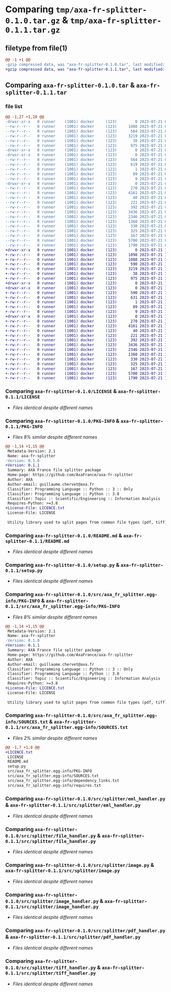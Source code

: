 # Comparing `tmp/axa-fr-splitter-0.1.0.tar.gz` & `tmp/axa-fr-splitter-0.1.1.tar.gz`

## filetype from file(1)

```diff
@@ -1 +1 @@
-gzip compressed data, was "axa-fr-splitter-0.1.0.tar", last modified: Fri Jul 21 09:51:28 2023, max compression
+gzip compressed data, was "axa-fr-splitter-0.1.1.tar", last modified: Fri Jul 21 10:16:02 2023, max compression
```

## Comparing `axa-fr-splitter-0.1.0.tar` & `axa-fr-splitter-0.1.1.tar`

### file list

```diff
@@ -1,27 +1,28 @@
-drwxr-xr-x   0 runner    (1001) docker     (123)        0 2023-07-21 09:51:28.960329 axa-fr-splitter-0.1.0/
--rw-r--r--   0 runner    (1001) docker     (123)     1088 2023-07-21 09:51:20.000000 axa-fr-splitter-0.1.0/LICENSE
--rw-r--r--   0 runner    (1001) docker     (123)      564 2023-07-21 09:51:28.960329 axa-fr-splitter-0.1.0/PKG-INFO
--rw-r--r--   0 runner    (1001) docker     (123)     3219 2023-07-21 09:51:20.000000 axa-fr-splitter-0.1.0/README.md
--rw-r--r--   0 runner    (1001) docker     (123)       38 2023-07-21 09:51:28.960329 axa-fr-splitter-0.1.0/setup.cfg
--rw-r--r--   0 runner    (1001) docker     (123)      975 2023-07-21 09:51:20.000000 axa-fr-splitter-0.1.0/setup.py
-drwxr-xr-x   0 runner    (1001) docker     (123)        0 2023-07-21 09:51:28.952329 axa-fr-splitter-0.1.0/src/
-drwxr-xr-x   0 runner    (1001) docker     (123)        0 2023-07-21 09:51:28.956328 axa-fr-splitter-0.1.0/src/axa_fr_splitter.egg-info/
--rw-r--r--   0 runner    (1001) docker     (123)      564 2023-07-21 09:51:28.000000 axa-fr-splitter-0.1.0/src/axa_fr_splitter.egg-info/PKG-INFO
--rw-r--r--   0 runner    (1001) docker     (123)      619 2023-07-21 09:51:28.000000 axa-fr-splitter-0.1.0/src/axa_fr_splitter.egg-info/SOURCES.txt
--rw-r--r--   0 runner    (1001) docker     (123)        1 2023-07-21 09:51:28.000000 axa-fr-splitter-0.1.0/src/axa_fr_splitter.egg-info/dependency_links.txt
--rw-r--r--   0 runner    (1001) docker     (123)       89 2023-07-21 09:51:28.000000 axa-fr-splitter-0.1.0/src/axa_fr_splitter.egg-info/requires.txt
--rw-r--r--   0 runner    (1001) docker     (123)        9 2023-07-21 09:51:28.000000 axa-fr-splitter-0.1.0/src/axa_fr_splitter.egg-info/top_level.txt
-drwxr-xr-x   0 runner    (1001) docker     (123)        0 2023-07-21 09:51:28.960329 axa-fr-splitter-0.1.0/src/splitter/
--rw-r--r--   0 runner    (1001) docker     (123)      270 2023-07-21 09:51:20.000000 axa-fr-splitter-0.1.0/src/splitter/__init__.py
--rw-r--r--   0 runner    (1001) docker     (123)     4161 2023-07-21 09:51:20.000000 axa-fr-splitter-0.1.0/src/splitter/eml_handler.py
--rw-r--r--   0 runner    (1001) docker     (123)       40 2023-07-21 09:51:20.000000 axa-fr-splitter-0.1.0/src/splitter/errors.py
--rw-r--r--   0 runner    (1001) docker     (123)      221 2023-07-21 09:51:20.000000 axa-fr-splitter-0.1.0/src/splitter/extension_handler_interface.py
--rw-r--r--   0 runner    (1001) docker     (123)      392 2023-07-21 09:51:20.000000 axa-fr-splitter-0.1.0/src/splitter/file.py
--rw-r--r--   0 runner    (1001) docker     (123)     3436 2023-07-21 09:51:20.000000 axa-fr-splitter-0.1.0/src/splitter/file_handler.py
--rw-r--r--   0 runner    (1001) docker     (123)     2346 2023-07-21 09:51:20.000000 axa-fr-splitter-0.1.0/src/splitter/image.py
--rw-r--r--   0 runner    (1001) docker     (123)     1360 2023-07-21 09:51:20.000000 axa-fr-splitter-0.1.0/src/splitter/image_handler.py
--rw-r--r--   0 runner    (1001) docker     (123)      330 2023-07-21 09:51:20.000000 axa-fr-splitter-0.1.0/src/splitter/magic_mime_reader.py
--rw-r--r--   0 runner    (1001) docker     (123)      325 2023-07-21 09:51:20.000000 axa-fr-splitter-0.1.0/src/splitter/mime_reader.py
--rw-r--r--   0 runner    (1001) docker     (123)      167 2023-07-21 09:51:20.000000 axa-fr-splitter-0.1.0/src/splitter/mime_reader_interface.py
--rw-r--r--   0 runner    (1001) docker     (123)     5700 2023-07-21 09:51:20.000000 axa-fr-splitter-0.1.0/src/splitter/pdf_handler.py
--rw-r--r--   0 runner    (1001) docker     (123)     1790 2023-07-21 09:51:20.000000 axa-fr-splitter-0.1.0/src/splitter/tiff_handler.py
+drwxr-xr-x   0 runner    (1001) docker     (123)        0 2023-07-21 10:16:02.367581 axa-fr-splitter-0.1.1/
+-rw-r--r--   0 runner    (1001) docker     (123)     1098 2023-07-21 10:15:55.000000 axa-fr-splitter-0.1.1/LICENCE.txt
+-rw-r--r--   0 runner    (1001) docker     (123)     1088 2023-07-21 10:15:55.000000 axa-fr-splitter-0.1.1/LICENSE
+-rw-r--r--   0 runner    (1001) docker     (123)      590 2023-07-21 10:16:02.367581 axa-fr-splitter-0.1.1/PKG-INFO
+-rw-r--r--   0 runner    (1001) docker     (123)     3219 2023-07-21 10:15:55.000000 axa-fr-splitter-0.1.1/README.md
+-rw-r--r--   0 runner    (1001) docker     (123)       38 2023-07-21 10:16:02.367581 axa-fr-splitter-0.1.1/setup.cfg
+-rw-r--r--   0 runner    (1001) docker     (123)      975 2023-07-21 10:15:55.000000 axa-fr-splitter-0.1.1/setup.py
+drwxr-xr-x   0 runner    (1001) docker     (123)        0 2023-07-21 10:16:02.363581 axa-fr-splitter-0.1.1/src/
+drwxr-xr-x   0 runner    (1001) docker     (123)        0 2023-07-21 10:16:02.363581 axa-fr-splitter-0.1.1/src/axa_fr_splitter.egg-info/
+-rw-r--r--   0 runner    (1001) docker     (123)      590 2023-07-21 10:16:02.000000 axa-fr-splitter-0.1.1/src/axa_fr_splitter.egg-info/PKG-INFO
+-rw-r--r--   0 runner    (1001) docker     (123)      631 2023-07-21 10:16:02.000000 axa-fr-splitter-0.1.1/src/axa_fr_splitter.egg-info/SOURCES.txt
+-rw-r--r--   0 runner    (1001) docker     (123)        1 2023-07-21 10:16:02.000000 axa-fr-splitter-0.1.1/src/axa_fr_splitter.egg-info/dependency_links.txt
+-rw-r--r--   0 runner    (1001) docker     (123)       89 2023-07-21 10:16:02.000000 axa-fr-splitter-0.1.1/src/axa_fr_splitter.egg-info/requires.txt
+-rw-r--r--   0 runner    (1001) docker     (123)        9 2023-07-21 10:16:02.000000 axa-fr-splitter-0.1.1/src/axa_fr_splitter.egg-info/top_level.txt
+drwxr-xr-x   0 runner    (1001) docker     (123)        0 2023-07-21 10:16:02.367581 axa-fr-splitter-0.1.1/src/splitter/
+-rw-r--r--   0 runner    (1001) docker     (123)      270 2023-07-21 10:15:55.000000 axa-fr-splitter-0.1.1/src/splitter/__init__.py
+-rw-r--r--   0 runner    (1001) docker     (123)     4161 2023-07-21 10:15:55.000000 axa-fr-splitter-0.1.1/src/splitter/eml_handler.py
+-rw-r--r--   0 runner    (1001) docker     (123)       40 2023-07-21 10:15:55.000000 axa-fr-splitter-0.1.1/src/splitter/errors.py
+-rw-r--r--   0 runner    (1001) docker     (123)      221 2023-07-21 10:15:55.000000 axa-fr-splitter-0.1.1/src/splitter/extension_handler_interface.py
+-rw-r--r--   0 runner    (1001) docker     (123)      392 2023-07-21 10:15:55.000000 axa-fr-splitter-0.1.1/src/splitter/file.py
+-rw-r--r--   0 runner    (1001) docker     (123)     3436 2023-07-21 10:15:55.000000 axa-fr-splitter-0.1.1/src/splitter/file_handler.py
+-rw-r--r--   0 runner    (1001) docker     (123)     2346 2023-07-21 10:15:55.000000 axa-fr-splitter-0.1.1/src/splitter/image.py
+-rw-r--r--   0 runner    (1001) docker     (123)     1360 2023-07-21 10:15:55.000000 axa-fr-splitter-0.1.1/src/splitter/image_handler.py
+-rw-r--r--   0 runner    (1001) docker     (123)      330 2023-07-21 10:15:55.000000 axa-fr-splitter-0.1.1/src/splitter/magic_mime_reader.py
+-rw-r--r--   0 runner    (1001) docker     (123)      325 2023-07-21 10:15:55.000000 axa-fr-splitter-0.1.1/src/splitter/mime_reader.py
+-rw-r--r--   0 runner    (1001) docker     (123)      167 2023-07-21 10:15:55.000000 axa-fr-splitter-0.1.1/src/splitter/mime_reader_interface.py
+-rw-r--r--   0 runner    (1001) docker     (123)     5700 2023-07-21 10:15:55.000000 axa-fr-splitter-0.1.1/src/splitter/pdf_handler.py
+-rw-r--r--   0 runner    (1001) docker     (123)     1790 2023-07-21 10:15:55.000000 axa-fr-splitter-0.1.1/src/splitter/tiff_handler.py
```

### Comparing `axa-fr-splitter-0.1.0/LICENSE` & `axa-fr-splitter-0.1.1/LICENSE`

 * *Files identical despite different names*

### Comparing `axa-fr-splitter-0.1.0/PKG-INFO` & `axa-fr-splitter-0.1.1/PKG-INFO`

 * *Files 8% similar despite different names*

```diff
@@ -1,14 +1,15 @@
 Metadata-Version: 2.1
 Name: axa-fr-splitter
-Version: 0.1.0
+Version: 0.1.1
 Summary: AXA France file splitter package
 Home-page: https://github.com/AxaFrance/axa-fr-splitter
 Author: AXA
 Author-email: guillaume.chervet@axa.fr
 Classifier: Programming Language :: Python :: 3 :: Only
 Classifier: Programming Language :: Python :: 3.8
 Classifier: Topic :: Scientific/Engineering :: Information Analysis
 Requires-Python: >=3.8
+License-File: LICENCE.txt
 License-File: LICENSE
 
 Utility library used to split pages from common file types (pdf, tiff) into separate png files. It also extracts text from input files.
```

### Comparing `axa-fr-splitter-0.1.0/README.md` & `axa-fr-splitter-0.1.1/README.md`

 * *Files identical despite different names*

### Comparing `axa-fr-splitter-0.1.0/setup.py` & `axa-fr-splitter-0.1.1/setup.py`

 * *Files identical despite different names*

### Comparing `axa-fr-splitter-0.1.0/src/axa_fr_splitter.egg-info/PKG-INFO` & `axa-fr-splitter-0.1.1/src/axa_fr_splitter.egg-info/PKG-INFO`

 * *Files 8% similar despite different names*

```diff
@@ -1,14 +1,15 @@
 Metadata-Version: 2.1
 Name: axa-fr-splitter
-Version: 0.1.0
+Version: 0.1.1
 Summary: AXA France file splitter package
 Home-page: https://github.com/AxaFrance/axa-fr-splitter
 Author: AXA
 Author-email: guillaume.chervet@axa.fr
 Classifier: Programming Language :: Python :: 3 :: Only
 Classifier: Programming Language :: Python :: 3.8
 Classifier: Topic :: Scientific/Engineering :: Information Analysis
 Requires-Python: >=3.8
+License-File: LICENCE.txt
 License-File: LICENSE
 
 Utility library used to split pages from common file types (pdf, tiff) into separate png files. It also extracts text from input files.
```

### Comparing `axa-fr-splitter-0.1.0/src/axa_fr_splitter.egg-info/SOURCES.txt` & `axa-fr-splitter-0.1.1/src/axa_fr_splitter.egg-info/SOURCES.txt`

 * *Files 2% similar despite different names*

```diff
@@ -1,7 +1,8 @@
+LICENCE.txt
 LICENSE
 README.md
 setup.py
 src/axa_fr_splitter.egg-info/PKG-INFO
 src/axa_fr_splitter.egg-info/SOURCES.txt
 src/axa_fr_splitter.egg-info/dependency_links.txt
 src/axa_fr_splitter.egg-info/requires.txt
```

### Comparing `axa-fr-splitter-0.1.0/src/splitter/eml_handler.py` & `axa-fr-splitter-0.1.1/src/splitter/eml_handler.py`

 * *Files identical despite different names*

### Comparing `axa-fr-splitter-0.1.0/src/splitter/file_handler.py` & `axa-fr-splitter-0.1.1/src/splitter/file_handler.py`

 * *Files identical despite different names*

### Comparing `axa-fr-splitter-0.1.0/src/splitter/image.py` & `axa-fr-splitter-0.1.1/src/splitter/image.py`

 * *Files identical despite different names*

### Comparing `axa-fr-splitter-0.1.0/src/splitter/image_handler.py` & `axa-fr-splitter-0.1.1/src/splitter/image_handler.py`

 * *Files identical despite different names*

### Comparing `axa-fr-splitter-0.1.0/src/splitter/pdf_handler.py` & `axa-fr-splitter-0.1.1/src/splitter/pdf_handler.py`

 * *Files identical despite different names*

### Comparing `axa-fr-splitter-0.1.0/src/splitter/tiff_handler.py` & `axa-fr-splitter-0.1.1/src/splitter/tiff_handler.py`

 * *Files identical despite different names*

